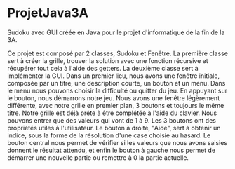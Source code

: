 # ProjetJava3A
Sudoku avec GUI créée en Java pour le projet d'informatique de la fin de la 3A.

Ce projet est composé par 2 classes, Sudoku et Fenêtre. 
La première classe sert à créer la grille, trouver la solution avec une fonction récursive et récupérer tout cela à l'aide des getters.
La deuxième classe sert à implémenter la GUI. Dans un premier lieu, nous avons une fenêtre initiale, composée par un titre, une description courte, un bouton et un menu. Dans le menu nous pouvons choisir la difficulté ou quitter du jeu.
En appuyant sur le bouton, nous démarrons notre jeu. Nous avons une fenêtre légèrement différente, avec notre grille en premier plan, 3 boutons et toujours le même titre.
Notre grille est déjà prête à être complétée à l'aide du clavier. Nous pouvons entrer que des valeurs qui vont de 1 à 9.
Les 3 boutons ont des propriétés utiles à l'utilisateur. Le bouton à droite, "Aide", sert à obtenir un indice, sous la forme de la résolution d'une case choisie au hasard. Le bouton central nous permet de vérifier si les valeurs que nous avons saisies donnent le résultat attendu, et enfin le bouton à gauche nous permet de démarrer une nouvelle partie ou remettre à 0 la partie actuelle.

